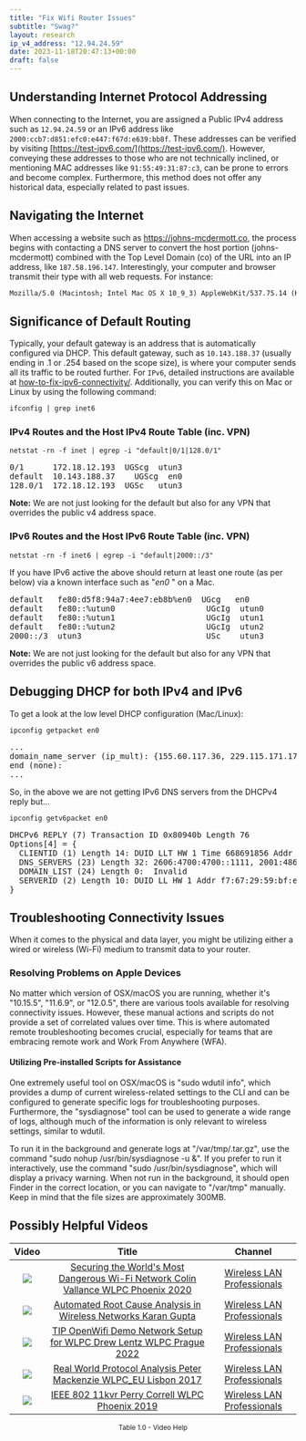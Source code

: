 ```yaml
---
title: "Fix Wifi Router Issues"
subtitle: "Swag?"
layout: research
ip_v4_address: "12.94.24.59"
date: 2023-11-18T20:47:13+00:00
draft: false
---
```


## Understanding Internet Protocol Addressing

When connecting to the Internet, you are assigned a Public IPv4 address such as ```12.94.24.59``` or an IPv6 address like ```2000:ccb7:d851:efc0:e447:f67d:e639:bb8f```. These addresses can be verified by visiting [https://test-ipv6.com/](https://test-ipv6.com/). However, conveying these addresses to those who are not technically inclined, or mentioning MAC addresses like ```91:55:49:31:87:c3```, can be prone to errors and become complex. Furthermore, this method does not offer any historical data, especially related to past issues.
## Navigating the Internet

When accessing a website such as https://johns-mcdermott.co, the process begins with contacting a DNS server to convert the host portion (johns-mcdermott) combined with the Top Level Domain (co) of the URL into an IP address, like ```187.58.196.147```. Interestingly, your computer and browser transmit their type with all web requests. For instance:
```html
Mozilla/5.0 (Macintosh; Intel Mac OS X 10_9_3) AppleWebKit/537.75.14 (KHTML, like Gecko) Version/7.0.3 Safari/7046A194A
```
## Significance of Default Routing

Typically, your default gateway is an address that is automatically configured via DHCP. This default gateway, such as ```10.143.188.37``` (usually ending in .1 or .254 based on the scope size), is where your computer sends all its traffic to be routed further. For ```IPv6```, detailed instructions are available at [how-to-fix-ipv6-connectivity/](/blog/how-to-fix-ipv6-connectivity/). Additionally, you can verify this on Mac or Linux by using the following command:
```html
ifconfig | grep inet6
```
### IPv4 Routes and the Host IPv4 Route Table (inc. VPN)
```netstat -rn -f inet | egrep -i "default|0/1|128.0/1"```

<pre>
0/1      172.18.12.193  UGScg  utun3
default  10.143.188.37    UGScg  en0
128.0/1  172.18.12.193  UGSc   utun3</pre>

**Note:** We are not just looking for the default but also for any VPN that overrides the public v4 address space.

### IPv6 Routes and the Host IPv6 Route Table (inc. VPN)
```netstat -rn -f inet6 | egrep -i "default|2000::/3"```

If you have IPv6 active the above should return at least one route (as per below) via a known interface such as "_en0_ " on a Mac. 

<pre>
default   fe80:d5f8:94a7:4ee7:eb8b%en0  UGcg   en0
default   fe80::%utun0                   UGcIg  utun0
default   fe80::%utun1                   UGcIg  utun1
default   fe80::%utun2                   UGcIg  utun2
2000::/3  utun3                          USc    utun3</pre>

**Note:** We are not just looking for the default but also for any VPN that overrides the public v6 address space.
<br>

## Debugging DHCP for both IPv4 and IPv6

To get a look at the low level DHCP configuration (Mac/Linux): 

```ipconfig getpacket en0```

<pre>
...
domain_name_server (ip_mult): {155.60.117.36, 229.115.171.171}
end (none):
...</pre>

So, in the above we are not getting IPv6 DNS servers from the DHCPv4 reply but...

```ipconfig getv6packet en0```

<pre>
DHCPv6 REPLY (7) Transaction ID 0x80940b Length 76
Options[4] = {
  CLIENTID (1) Length 14: DUID LLT HW 1 Time 668691856 Addr 91:55:49:31:87:c3
  DNS_SERVERS (23) Length 32: 2606:4700:4700::1111, 2001:4860:4860::8844
  DOMAIN_LIST (24) Length 0:  Invalid
  SERVERID (2) Length 10: DUID LL HW 1 Addr f7:67:29:59:bf:e3
}</pre>




## Troubleshooting Connectivity Issues

When it comes to the physical and data layer, you might be utilizing either a wired or wireless (Wi-Fi) medium to transmit data to your router.
### Resolving Problems on Apple Devices

No matter which version of OSX/macOS you are running, whether it's "10.15.5", "11.6.9", or "12.0.5", there are various tools available for resolving connectivity issues. However, these manual actions and scripts do not provide a set of correlated values over time. This is where automated remote troubleshooting becomes crucial, especially for teams that are embracing remote work and Work From Anywhere (WFA).
#### Utilizing Pre-installed Scripts for Assistance

One extremely useful tool on OSX/macOS is "sudo wdutil info", which provides a dump of current wireless-related settings to the CLI and can be configured to generate specific logs for troubleshooting purposes. Furthermore, the "sysdiagnose" tool can be used to generate a wide range of logs, although much of the information is only relevant to wireless settings, similar to wdutil.

To run it in the background and generate logs at "/var/tmp/<blah>.tar.gz", use the command "sudo nohup /usr/bin/sysdiagnose -u &". If you prefer to run it interactively, use the command "sudo /usr/bin/sysdiagnose", which will display a privacy warning. When not run in the background, it should open Finder in the correct location, or you can navigate to "/var/tmp" manually. Keep in mind that the file sizes are approximately 300MB.
## Possibly Helpful Videos

<link href="/plugins/lity/css/lity.min.css" rel="stylesheet">
<script src="/plugins/lity/js/lity.min.js"></script>
<div class="table1-start"></div>

|Video | Title | Channel |
| :---: | :---: | :---: |
|<a href="https://www.youtube.com/watch?v=hZ2RBmOz8RE" data-lity><img src="https://i.ytimg.com/vi/hZ2RBmOz8RE/default.jpg" class="img-fluid"></a>|<a href="https://www.youtube.com/watch?v=hZ2RBmOz8RE" data-lity>Securing the World&#39;s Most Dangerous Wi-Fi Network   Colin Vallance   WLPC Phoenix 2020</a>|<a target="_blank" href="https://www.youtube.com/channel/UCIzBSS46vcqhwmBZ7ZpY-yg" >Wireless LAN Professionals</a>|
|<a href="https://www.youtube.com/watch?v=34m0u23_izY" data-lity><img src="https://i.ytimg.com/vi/34m0u23_izY/default.jpg" class="img-fluid"></a>|<a href="https://www.youtube.com/watch?v=34m0u23_izY" data-lity>Automated Root Cause Analysis in Wireless Networks   Karan Gupta</a>|<a target="_blank" href="https://www.youtube.com/channel/UCIzBSS46vcqhwmBZ7ZpY-yg" >Wireless LAN Professionals</a>|
|<a href="https://www.youtube.com/watch?v=IDWliQnBNYM" data-lity><img src="https://i.ytimg.com/vi/IDWliQnBNYM/default.jpg" class="img-fluid"></a>|<a href="https://www.youtube.com/watch?v=IDWliQnBNYM" data-lity>TIP OpenWifi Demo Network Setup for WLPC   Drew Lentz   WLPC Prague 2022</a>|<a target="_blank" href="https://www.youtube.com/channel/UCIzBSS46vcqhwmBZ7ZpY-yg" >Wireless LAN Professionals</a>|
|<a href="https://www.youtube.com/watch?v=npVezI4l7tA" data-lity><img src="https://i.ytimg.com/vi/npVezI4l7tA/default.jpg" class="img-fluid"></a>|<a href="https://www.youtube.com/watch?v=npVezI4l7tA" data-lity>Real World Protocol Analysis   Peter Mackenzie   WLPC_EU Lisbon 2017</a>|<a target="_blank" href="https://www.youtube.com/channel/UCIzBSS46vcqhwmBZ7ZpY-yg" >Wireless LAN Professionals</a>|
|<a href="https://www.youtube.com/watch?v=p_K9xHxFM8Y" data-lity><img src="https://i.ytimg.com/vi/p_K9xHxFM8Y/default.jpg" class="img-fluid"></a>|<a href="https://www.youtube.com/watch?v=p_K9xHxFM8Y" data-lity>IEEE 802 11kvr   Perry Correll   WLPC Phoenix 2019</a>|<a target="_blank" href="https://www.youtube.com/channel/UCIzBSS46vcqhwmBZ7ZpY-yg" >Wireless LAN Professionals</a>|

<center><small>Table 1.0 - Video Help</small></center>
 <br>
<div class="table1-end"></div>
<script type="text/javascript">
(function() {
    $('div.table1-start').nextUntil('div.table1-end', 'table').addClass('table thead-dark table-striped table-responsive rounded').attr('id', 't1');
    $('#t1').find('thead').addClass('thead-dark');
})();
</script>
